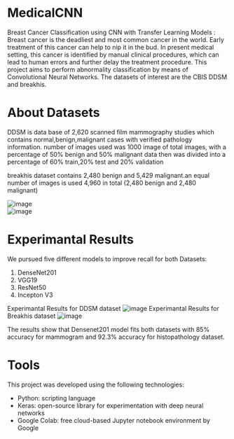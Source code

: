 # MedicalCNN
Breast Cancer Classification using CNN with Transfer Learning Models : Breast cancer is the deadliest and most common cancer in the world. Early treatment of this cancer can help to nip it in the bud. In present medical setting, this cancer is identified by manual clinical procedures, which can lead to human errors and further delay the treatment procedure.
This project aims to perform abnormality classification by means of Convolutional Neural Networks. The datasets of interest are the CBIS DDSM and breakhis.
# About Datasets
DDSM is data base of 2,620 scanned film mammography studies which contains normal,benign,malignant cases with verified pathology information.
number of images used was 1000 image of total images, with a percentage of 50% benign and 50% malignant
data then was divided into a percentage of 60% train,20% test and 20% validation

breakhis dataset contains 2,480 benign and 5,429 malignant.an equal number of images is used 4,960 in total (2,480 benign and 2,480 malignant)

![image](https://github.com/eyad788/breast-cancer-classification-/assets/77728723/f7abe312-76eb-42f9-91fb-2fe975e03ab9)                      
![image](https://github.com/eyad788/breast-cancer-classification-/assets/77728723/968e6464-4482-4b40-aaae-5ded54073ea7)
# Experimantal Results
We pursued five different models to improve recall for both Datasets:
1. DenseNet201
2. VGG19
3. ResNet50
4. Incepton V3

Experimantal Results for DDSM dataset
![image](https://github.com/eyad788/breast-cancer-classification-/assets/77728723/664b844a-7aff-46fd-8979-bef47622dab3)
Experimantal Results for Breakhis dataset
![image](https://github.com/eyad788/breast-cancer-classification-/assets/77728723/2ddc902d-bed8-40af-a996-f1b33af84112)


The results show that Densenet201 model fits both datasets with 85% accuracy for mammogram and 92.3% accuracy for histopathology dataset.
# Tools

This project was developed using the following technologies:

- Python: scripting language
- Keras: open-source library for experimentation with deep neural networks
- Google Colab: free cloud-based Jupyter notebook environment by Google




